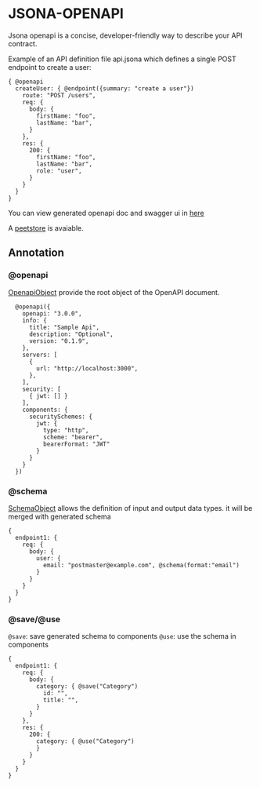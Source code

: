 # JSONA-OPENAPI 

Jsona openapi is a concise, developer-friendly way to describe your API contract.

Example of an API definition file api.jsona which defines a single POST endpoint to create a user:

```
{ @openapi
  createUser: { @endpoint({summary: "create a user"})
    route: "POST /users",
    req: {
      body: {
        firstName: "foo",
        lastName: "bar",
      }
    },
    res: {
      200: {
        firstName: "foo",
        lastName: "bar",
        role: "user",
      }
    }
  }
}
```

You can view generated openapi doc and swagger ui in [here](https://sigoden.github.io/jsona-openapi/?source=https://raw.githubusercontent.com/sigoden/jsona-openapi/master/core/tests/spec/readme_snippet.jsona)

A [peetstore](https://sigoden.github.io/jsona-openapi/?source=https://raw.githubusercontent.com/sigoden/jsona-openapi/master/core/tests/spec/petstore.jsona) is avaiable.

## Annotation

### @openapi

[OpenapiObject](https://github.com/OAI/OpenAPI-Specification/blob/master/versions/3.1.0.md#openapi-object) provide the root object of the OpenAPI document. 

```
  @openapi({
    openapi: "3.0.0",
    info: {
      title: "Sample Api",
      description: "Optional",
      version: "0.1.9",
    },
    servers: [
      {
        url: "http://localhost:3000",
      },
    ],
    security: [
      { jwt: [] }
    ],
    components: {
      securitySchemes: {
        jwt: {
          type: "http",
          scheme: "bearer",
          bearerFormat: "JWT"
        }
      }
    }
  })
```

### @schema
[SchemaObject](https://github.com/OAI/OpenAPI-Specification/blob/master/versions/3.1.0.md#schemaObject) allows the definition of input and output data types. it will be merged with generated schema

```
{
  endpoint1: {
    req: {
      body: {
        user: {
          email: "postmaster@example.com", @schema(format:"email")
        }
      }
    }
  }
}
```

### @save/@use

`@save`: save generated schema to components
`@use`: use the schema in components

```
{
  endpoint1: {
    req: {
      body: {
        category: { @save("Category")
          id: "",
          title: "",
        }
      }
    },
    res: {
      200: {
        category: { @use("Category")
        }
      }
    }
  }
}
```
